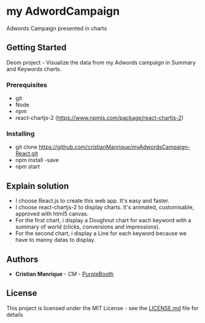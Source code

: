 # my AdwordCampaign
Adwords Campaign presented in charts

## Getting Started
Deom project - Visualize the data from my Adwords campaign in Summary and Keywords charts.

### Prerequisites
- git
- Node
- npm
- react-chartjs-2 (https://www.npmjs.com/package/react-chartjs-2)

### Installing
- git clone https://github.com/cristianManrique/myAdwordsCampaign-React.git
- npm install -save
- npm start

## Explain solution
- I choose React.js to create this web app. It's easy and faster.
- I choose react-chartjs-2 to display charts. It's animated, customisable, approved with html5 canvas.
- For the first chart, i display a Doughnut chart for each keyword with a summary of world (clicks, conversions and impressions).
- For the second chart, i display a Line for each keyword because we have to manny datas to display.

## Authors
* **Cristian Manrique** - *CM* - [PurpleBooth](https://github.com/PurpleBooth)

## License
This project is licensed under the MIT License - see the [LICENSE.md](LICENSE.md) file for details

